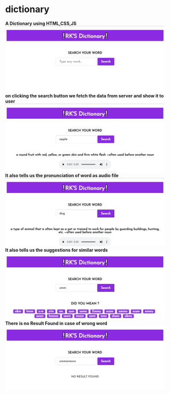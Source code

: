 # dictionary

**A Dictionary using HTML,CSS,JS**<br/>
<img src="image1.jpg"/><br/>
**on clicking the search button we fetch the data from server and show it to user**<br/>
<img src="image2.jpg"/><br/>
**It also tells us the pronunciation of word as audio file**<br/>
<img src="image3.jpg"/><br/>
**It also tells us the suggestions for similar words**</br>
<img src="image4.jpg"/><br/>
**There is no Result Found in case of wrong word**<br/>
<img src="image5.jpg"/><br/>
